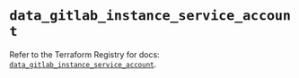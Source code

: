 # `data_gitlab_instance_service_account`

Refer to the Terraform Registry for docs: [`data_gitlab_instance_service_account`](https://registry.terraform.io/providers/gitlabhq/gitlab/18.1.0/docs/data-sources/instance_service_account).
